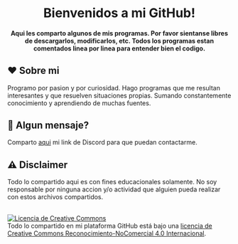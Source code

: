 <h1 align="center">
  Bienvenidos a mi GitHub!
</h1>

<h4 align="center">
  Aqui les comparto algunos de mis programas. Por favor sientanse libres de descargarlos, modificarlos, etc.
  Todos los programas estan comentados linea por linea para entender bien el codigo.
</h4>

## ❤️ Sobre mi
Programo por pasion y por curiosidad. Hago programas que me resultan interesantes y que resuelven situaciones propias.
Sumando constantemente conocimiento y aprendiendo de muchas fuentes.

## 💌 Algun mensaje?
Comparto [aqui](https://discordapp.com/users/NicoAlma#7687) mi link de Discord para que puedan contactarme.


## ⚠️ Disclaimer
Todo lo compartido aqui es con fines educacionales solamente. No soy responsable por ninguna accion y/o actividad que alguien pueda realizar con estos archivos compartidos.
<br>
<br>

<a rel="license" href="http://creativecommons.org/licenses/by-nc/4.0/"><img alt="Licencia de Creative Commons" style="border-width:0" src="https://i.creativecommons.org/l/by-nc/4.0/88x31.png" /></a><br />Todo lo compartido en mi plataforma GitHub está bajo una <a rel="license" href="http://creativecommons.org/licenses/by-nc/4.0/">licencia de Creative Commons Reconocimiento-NoComercial 4.0 Internacional</a>.